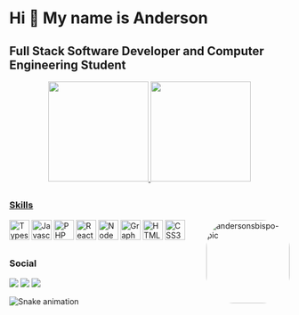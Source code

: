 Hi 👋 My name is Anderson
==========================

Full Stack Software Developer and Computer Engineering Student
---------------------------------------------------------------

<div align="center">
  <a href="https://github.com/andersonsbispo">
    <img height="180em" src="https://github-readme-stats.vercel.app/api?username=andersonsbispo&show_icons=true&theme=tokyonight"/>
  <img height="180em" src="https://github-readme-stats.vercel.app/api/top-langs/?username=andersonsbispo&layout=compact&langs_count=7&theme=tokyonight"/>
</div>

##

### Skills

<p align=
<a href="https://github.com/andersonsbispo" target="_blank"><img src="https://raw.githubusercontent.com/danielcranney/readme-generator/main/public/icons/skills/typescript-colored.svg" width="36" height="36" alt="Typescript" /></a>
<a href="https://github.com/andersonsbispo" target="_blank"><img src="https://raw.githubusercontent.com/danielcranney/readme-generator/main/public/icons/skills/javascript-colored.svg" width="36" height="36" alt="Javascript" /></a>
<a href="https://github.com/andersonsbispo" target="_blank"><img src="https://raw.githubusercontent.com/danielcranney/readme-generator/main/public/icons/skills/php-colored.svg" width="36" height="36" alt="PHP" /></a>
<a href="https://github.com/andersonsbispo" target="_blank"><img src="https://raw.githubusercontent.com/danielcranney/readme-generator/main/public/icons/skills/react-colored.svg" width="36" height="36" alt="React" /></a>
<a href="https://github.com/andersonsbispo" target="_blank"><img src="https://raw.githubusercontent.com/danielcranney/readme-generator/main/public/icons/skills/nodejs-colored.svg" width="36" height="36" alt="NodeJS" /></a>
<a href="https://github.com/andersonsbispo" target="_blank"><img src="https://raw.githubusercontent.com/danielcranney/readme-generator/main/public/icons/skills/graphql-colored.svg" width="36" height="36" alt="GraphQL" /></a>
<a href="https://github.com/andersonsbispo" target="_blank"><img src="https://raw.githubusercontent.com/danielcranney/readme-generator/main/public/icons/skills/html5-colored.svg" width="36" height="36" alt="HTML5" /></a>
<a href="https://github.com/andersonsbispo" target="_blank"><img src="https://raw.githubusercontent.com/danielcranney/readme-generator/main/public/icons/skills/css3-colored.svg" width="36" height="36" alt="CSS3" /></a>
  
<img align="right" alt="andersonsbispo-pic" height="150" style="border-radius:50px;" src="https://jovemnerd.com.br/wp-content/uploads/2016/11/typing.gif">
  
</p>

##

### Social

<div>
  <a href="https://www.linkedin.com/in/andersonsbispo/" target="_blank"><img src="https://img.shields.io/badge/-LinkedIn-%230077B5?style=for-the-badge&logo=linkedin&logoColor=white" target="_blank"></a>
    <a href="https://twitter.com/andersonbishop_" target="_blank"><img src="https://img.shields.io/badge/Twitter-1DA1F2?style=for-the-badge&logo=twitter&logoColor=white" target="_blank"></a> 
  <a href="https://www.instagram.com/andersonbishop_/" target="_blank"><img src="https://img.shields.io/badge/-Instagram-%23E4405F?style=for-the-badge&logo=instagram&logoColor=white" target="_blank"></a>
</div>

![Snake animation](https://github.com/andersonsbispo/andersonsbispo/blob/output/github-contribution-grid-snake.svg)
